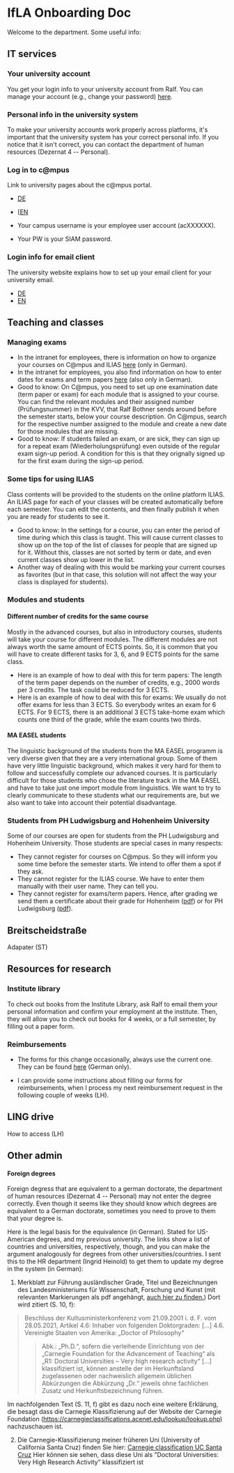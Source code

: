 # IfLA Onboarding Doc

Welcome to the department. Some useful info:

## IT services

### Your university account 
You get your login info to your university account from Ralf. You can manage your account (e.g., change your password) [here](https://siam.uni-stuttgart.de).

### Personal info in the university system
To make your university accounts work properly across platforms, it's important that the university system has your correct personal info. If you notice that it isn't correct, you can contact the department of human resources (Dezernat 4 -- Personal).

### Log in to c@mpus
Link to university pages about the c@mpus portal.

- [DE](https://www.student.uni-stuttgart.de/uni-a-bis-z/CMPUS--Das-Campus-Management-Portal-der-Universitaet-Stuttgart/)
- \[[EN](https://www.student.uni-stuttgart.de/en/digital-services/campus/)

- Your campus username is your employee user account (acXXXXXX).
- Your PW is your SIAM password.

### Login info for email client
The university website explains how to set up your email client for your university email.

- [DE](https://www.tik.uni-stuttgart.de/support/anleitungen/e-mail/)
- [EN](https://www.tik.uni-stuttgart.de/en/support/service-manuals/e-mail/)

## Teaching and classes
### Managing exams
* In the intranet for employees, there is information on how to organize your courses on C@mpus and ILIAS [here](https://www.izus.uni-stuttgart.de/itap/campus/co-hauptprozesse/lehrveranstaltung/) (only in German). 
* In the intranet for employees, you also find information on how to enter dates for exams and term papers [here](https://www.izus.uni-stuttgart.de/itap/campus/co-hauptprozesse/pruefung/) (also only in German). 
* Good to know: On C@mpus, you need to set up one examination date (term paper or exam) for each module that is assigned to your course. You can find the relevant modules and their assigned number (Prüfungsnummer) in the KVV, that Ralf Bothner sends around before the semester starts, below your course description. On C@mpus, search for the respective number assigned to the module and create a new date for those modules that are missing.
* Good to know: If students failed an exam, or are sick, they can sign up for a repeat exam (Wiederholungsprüfung) even outside of the regular exam sign-up period. A condition for this is that they orignally signed up for the first exam during the sign-up period.

### Some tips for using ILIAS

Class contents will be provided to the students on the online platform ILIAS. An ILIAS page for each of your classes will be created automatically before each semester. You can edit the contents, and then finally publish it when you are ready for students to see it.

* Good to know: In the settings for a course, you can enter the period of time during which this class is taught. This will cause current classes to show up on the top of the list of classes for people that are signed up for it. Without this, classes are not sorted by term or date, and even current classes show up lower in the list.
* Another way of dealing with this would be marking your current courses as favorites (but in that case, this solution will not affect the way your class is displayed for students).

### Modules and students
#### Different number of credits for the same course
Mostly in the advanced courses, but also in introductory courses, students will take your course for different modules. The different modules are not always worth the same amount of ECTS points. So, it is common that you will have to create different tasks for 3, 6, and 9 ECTS points for the same class.
* Here is an example of how to deal with this for term papers: The length of the term paper depends on the number of credits, e.g., 2000 words per 3 credits. The task could be reduced for 3 ECTS.
* Here is an example of how to deal with this for exams: We usually do not offer exams for less than 3 ECTS. So everybody writes an exam for 6 ECTS. For 9 ECTS, there is an additional 3 ECTS take-home exam which counts one third of the grade, while the exam counts two thirds.

#### MA EASEL students
The linguistic background of the students from the MA EASEL programm is very diverse given that they are a very international group. Some of them have very little linguistic background, which makes it very hard for them to follow and successfully complete our advanced courses. It is particularly difficult for those students who chose the literature track in the MA EASEL and have to take just one import module from linguistics. We want to try to clearly communicate to these students what our requirements are, but we also want to take into account their potential disadvantage.

### Students from PH Ludwigsburg and Hohenheim University
Some of our courses are open for students from the PH Ludwigsburg and Hohenheim University. Those students are special cases in many respects:
* They cannot register for courses on C@mpus. So they will inform you some time before the semester starts. We intend to offer them a spot if they ask.
* They cannot register for the ILIAS course. We have to enter them manually with their user name. They can tell you.
* They cannot register for exams/term papers. Hence, after grading we send them a certificate about their grade for Hohenheim ([pdf](https://www.pse-stuttgart-ludwigsburg.de/wp-content/uploads/2016/05/Anerkennungsformular-f%C3%BCr-Lehramtsstudierende-der-Uni-Stuttgart-und-Hohenheim.pdf)) or for PH Ludwigsburg ([pdf](https://www.pse-stuttgart-ludwigsburg.de/wp-content/uploads/2016/05/Anerkennungsformular-f%C3%BCr-Lehramtsstudierende-der-PH-Ludwigsburg.pdf)).

## Breitscheidstraße
Adapater (ST)


## Resources for research
### Institute library
To check out books from the Institute Library, ask Ralf to email them your personal information and confirm your employment at the institute. Then, they will allow you to check out books for 4 weeks, or a full semester, by filling out a paper form.

### Reimbursements
* The forms for this change occasionally, always use the current one. They can be found [here](https://www.verwaltung.uni-stuttgart.de/formulare/#dienstreisen) (German only).

* I can provide some instructions about filling our forms for reimbursements, when I process my next reimbursement request in the following couple of weeks (LH).

## LING drive
How to access (LH) 

## Other admin

#### Foreign degrees
Foreign degress that are equivalent to a german doctorate, the department of human resources (Dezernat 4 -- Personal) may not enter the degree correctly. Even though it seems like they should know which degrees are equivalent to a German doctorate, sometimes you need to prove to them that your degree is. 

Here is the legal basis for the equivalence (in German). Stated for US-American degrees, and my previous university. The links show a list of countries and universities, respectively, though, and you can make the argument analogously for degrees from other universities/countries. I sent this to the HR department (Ingrid Heinold) to get them to update my degree in the system (in German):
 
1. Merkblatt zur Führung ausländischer Grade, Titel und Bezeichnungen des Landesministeriums für Wissenschaft, Forschung und Kunst (mit relevanten Markierungen als pdf angehängt, [auch hier zu finden.](https://mwk.baden-wuerttemberg.de/de/service/publikation/did/merkblatt-zur-fuehrung-auslaendischer-grade-titel-und-bezeichnungen/)) Dort wird zitiert (S. 10, f):
 
> Beschluss der Kultusministerkonferenz vom 21.09.2001 i. d. F. vom 28.05.2021, Artikel 4.6:
> Inhaber von folgenden Doktorgraden: […]
> 4.6. Vereinigte Staaten von Amerika: „Doctor of Philosophy“
>> Abk.: „Ph.D.“, sofern die verleihende Einrichtung von der „Carnegie Foundation for the Advancement of Teaching“ als „R1: Doctoral Universities – Very high research activity“ [...] klassifiziert ist,
> können anstelle der im Herkunftsland zugelassenen oder nachweislich allgemein üblichen Abkürzungen die Abkürzung „Dr.“ jeweils ohne fachlichen Zusatz und Herkunftsbezeichnung führen. 

 Im nachfolgenden Text (S. 11, f) gibt es dazu noch eine weitere Erklärung, die besagt dass die Carnegie Klassifizierung auf der Website der Carnegie Foundation (https://carnegieclassifications.acenet.edu/lookup/lookup.php) nachzuschauen ist.

2. Die Carnegie-Klassifizierung meiner früheren Uni (University of California Santa Cruz) finden Sie hier:
[Carnegie classification UC Santa Cruz](https://carnegieclassifications.acenet.edu/institution/university-of-california-santa-cruz/)
Hier können sie sehen, dass diese Uni als "Doctoral Universities: Very High Research Activity” klassifiziert ist